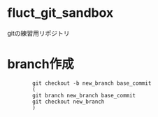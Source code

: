 fluct_git_sandbox
=================

gitの練習用リポジトリ

# branch作成

            git checkout -b new_branch base_commit
            (
            git branch new_branch base_commit
            git checkout new_branch
            )
